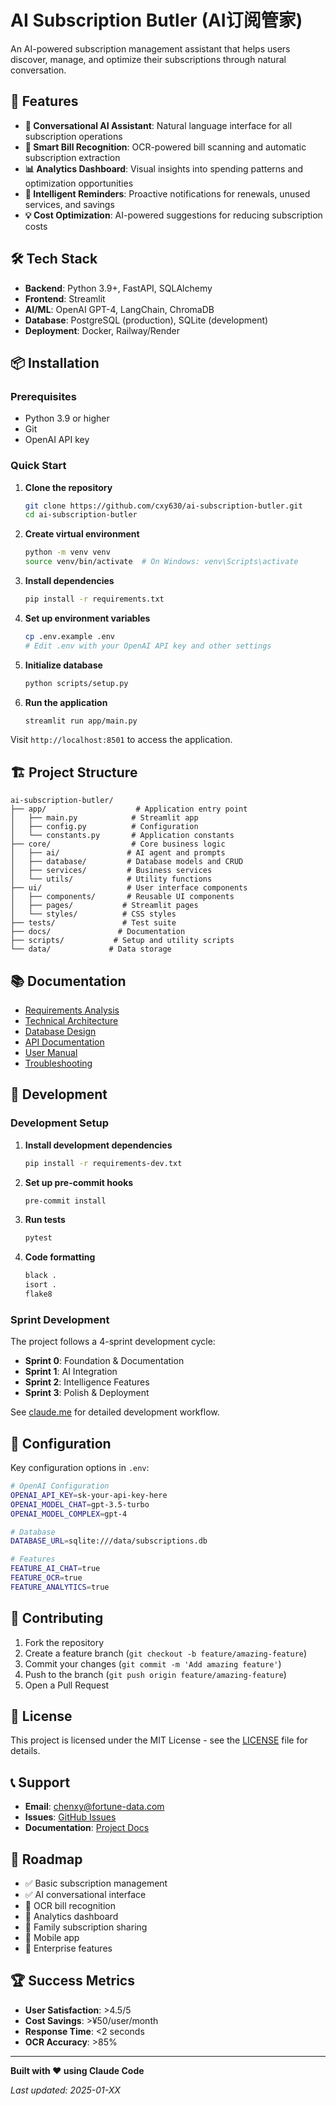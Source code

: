 # AI Subscription Butler (AI订阅管家)

An AI-powered subscription management assistant that helps users discover, manage, and optimize their subscriptions through natural conversation.

## 🚀 Features

- **🤖 Conversational AI Assistant**: Natural language interface for all subscription operations
- **📱 Smart Bill Recognition**: OCR-powered bill scanning and automatic subscription extraction
- **📊 Analytics Dashboard**: Visual insights into spending patterns and optimization opportunities
- **🔔 Intelligent Reminders**: Proactive notifications for renewals, unused services, and savings
- **💡 Cost Optimization**: AI-powered suggestions for reducing subscription costs

## 🛠️ Tech Stack

- **Backend**: Python 3.9+, FastAPI, SQLAlchemy
- **Frontend**: Streamlit
- **AI/ML**: OpenAI GPT-4, LangChain, ChromaDB
- **Database**: PostgreSQL (production), SQLite (development)
- **Deployment**: Docker, Railway/Render

## 📦 Installation

### Prerequisites

- Python 3.9 or higher
- Git
- OpenAI API key

### Quick Start

1. **Clone the repository**
   ```bash
   git clone https://github.com/cxy630/ai-subscription-butler.git
   cd ai-subscription-butler
   ```

2. **Create virtual environment**
   ```bash
   python -m venv venv
   source venv/bin/activate  # On Windows: venv\Scripts\activate
   ```

3. **Install dependencies**
   ```bash
   pip install -r requirements.txt
   ```

4. **Set up environment variables**
   ```bash
   cp .env.example .env
   # Edit .env with your OpenAI API key and other settings
   ```

5. **Initialize database**
   ```bash
   python scripts/setup.py
   ```

6. **Run the application**
   ```bash
   streamlit run app/main.py
   ```

Visit `http://localhost:8501` to access the application.

## 🏗️ Project Structure

```
ai-subscription-butler/
├── app/                    # Application entry point
│   ├── main.py            # Streamlit app
│   ├── config.py          # Configuration
│   └── constants.py       # Application constants
├── core/                  # Core business logic
│   ├── ai/               # AI agent and prompts
│   ├── database/         # Database models and CRUD
│   ├── services/         # Business services
│   └── utils/            # Utility functions
├── ui/                   # User interface components
│   ├── components/       # Reusable UI components
│   ├── pages/           # Streamlit pages
│   └── styles/          # CSS styles
├── tests/               # Test suite
├── docs/               # Documentation
├── scripts/           # Setup and utility scripts
└── data/             # Data storage
```

## 📚 Documentation

- [Requirements Analysis](docs/requirement.md)
- [Technical Architecture](docs/architecture.md)
- [Database Design](docs/database.md)
- [API Documentation](docs/api.md)
- [User Manual](docs/user-manual.md)
- [Troubleshooting](docs/troubleshooting.md)

## 🚀 Development

### Development Setup

1. **Install development dependencies**
   ```bash
   pip install -r requirements-dev.txt
   ```

2. **Set up pre-commit hooks**
   ```bash
   pre-commit install
   ```

3. **Run tests**
   ```bash
   pytest
   ```

4. **Code formatting**
   ```bash
   black .
   isort .
   flake8
   ```

### Sprint Development

The project follows a 4-sprint development cycle:

- **Sprint 0**: Foundation & Documentation
- **Sprint 1**: AI Integration
- **Sprint 2**: Intelligence Features
- **Sprint 3**: Polish & Deployment

See [claude.me](claude.me) for detailed development workflow.

## 🔧 Configuration

Key configuration options in `.env`:

```bash
# OpenAI Configuration
OPENAI_API_KEY=sk-your-api-key-here
OPENAI_MODEL_CHAT=gpt-3.5-turbo
OPENAI_MODEL_COMPLEX=gpt-4

# Database
DATABASE_URL=sqlite:///data/subscriptions.db

# Features
FEATURE_AI_CHAT=true
FEATURE_OCR=true
FEATURE_ANALYTICS=true
```

## 🤝 Contributing

1. Fork the repository
2. Create a feature branch (`git checkout -b feature/amazing-feature`)
3. Commit your changes (`git commit -m 'Add amazing feature'`)
4. Push to the branch (`git push origin feature/amazing-feature`)
5. Open a Pull Request

## 📄 License

This project is licensed under the MIT License - see the [LICENSE](LICENSE) file for details.

## 📞 Support

- **Email**: chenxy@fortune-data.com
- **Issues**: [GitHub Issues](https://github.com/cxy630/ai-subscription-butler/issues)
- **Documentation**: [Project Docs](docs/)

## 🎯 Roadmap

- ✅ Basic subscription management
- ✅ AI conversational interface
- 🔄 OCR bill recognition
- 🔄 Analytics dashboard
- 📅 Family subscription sharing
- 📅 Mobile app
- 📅 Enterprise features

## 🏆 Success Metrics

- **User Satisfaction**: >4.5/5
- **Cost Savings**: >¥50/user/month
- **Response Time**: <2 seconds
- **OCR Accuracy**: >85%

---

**Built with ❤️ using Claude Code**

*Last updated: 2025-01-XX*